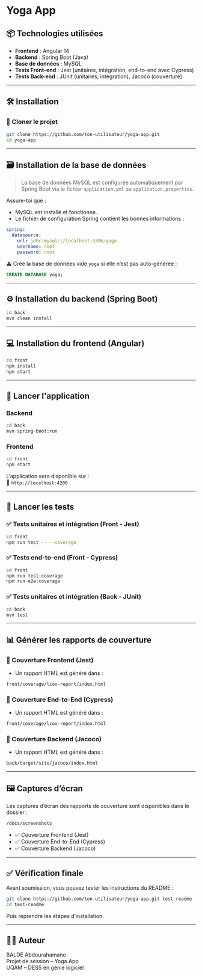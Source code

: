 # Yoga App

## 📦 Technologies utilisées

- **Frontend** : Angular 14
- **Backend** : Spring Boot (Java)
- **Base de données** : MySQL
- **Tests Front-end** : Jest (unitaires, intégration, end-to-end avec Cypress)
- **Tests Back-end** : JUnit (unitaires, intégration), Jacoco (couverture)

---

## 🛠️ Installation

### 📂 Cloner le projet

```bash
git clone https://github.com/ton-utilisateur/yoga-app.git
cd yoga-app
```

---

## 🗃️ Installation de la base de données

> La base de données MySQL est configurée automatiquement par Spring Boot via le fichier `application.yml` ou `application.properties`.

Assure-toi que :
- MySQL est installé et fonctionne.
- Le fichier de configuration Spring contient les bonnes informations :

```yaml
spring:
  datasource:
    url: jdbc:mysql://localhost:3306/yoga
    username: root
    password: root
```

⚠️ Crée la base de données vide `yoga` si elle n’est pas auto-générée :
```sql
CREATE DATABASE yoga;
```

---

## ⚙️ Installation du backend (Spring Boot)

```bash
cd back
mvn clean install
```

---

## 💻 Installation du frontend (Angular)

```bash
cd front
npm install
npm start
```

---

## 🚀 Lancer l'application

### Backend

```bash
cd back
mvn spring-boot:run
```

### Frontend

```bash
cd front
npm start
```

L’application sera disponible sur :  
🔗 `http://localhost:4200`

---

## 🧪 Lancer les tests

### ✅ Tests unitaires et intégration (Front - Jest)

```bash
cd front
npm run test -- --coverage
```

### ✅ Tests end-to-end (Front - Cypress)

```bash
cd front
npm run test:coverage
npm run e2e:coverage
```

### ✅ Tests unitaires et intégration (Back - JUnit)

```bash
cd back
mvn test
```

---

## 📊 Générer les rapports de couverture

### 🧩 Couverture Frontend (Jest)

- Un rapport HTML est généré dans :
```bash
front/coverage/lcov-report/index.html
```

### 🧩 Couverture End-to-End (Cypress)

- Un rapport HTML est généré dans :
```bash
front/coverage/lcov-report/index.html
```

### 🧩 Couverture Backend (Jacoco)

- Un rapport HTML est généré dans :
```bash
back/target/site/jacoco/index.html
```

---

## 🖼️ Captures d’écran

Les captures d’écran des rapports de couverture sont disponibles dans le dossier :

```bash
/docs/screenshots
```

- ✅ Couverture Frontend (Jest)
- ✅ Couverture End-to-End (Cypress)
- ✅ Couverture Backend (Jacoco)

---

## ✅ Vérification finale

Avant soumission, vous pouvez tester les instructions du README :

```bash
git clone https://github.com/ton-utilisateur/yoga-app.git test-readme
cd test-readme
```

Puis reprendre les étapes d’installation.

---

## 👨‍💻 Auteur

BALDE Abdourahamane  
Projet de session – Yoga App  
UQAM – DESS en génie logiciel
